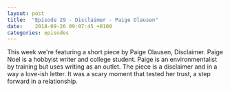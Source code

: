 ```yaml
---
layout: post
title:  "Episode 29 - Disclaimer - Paige Olausen"
date:    2018-09-26 09:07:45 +0100
categories: episodes
---
```

This week we're featuring a short piece by Paige Olausen, Disclaimer. Paige Noel is a hobbyist writer and college student. Paige is an environmentalist by training but uses writing as an outlet. The piece is a disclaimer and in a way a love-ish letter. It was a scary moment that tested her trust, a step forward in a relationship.
